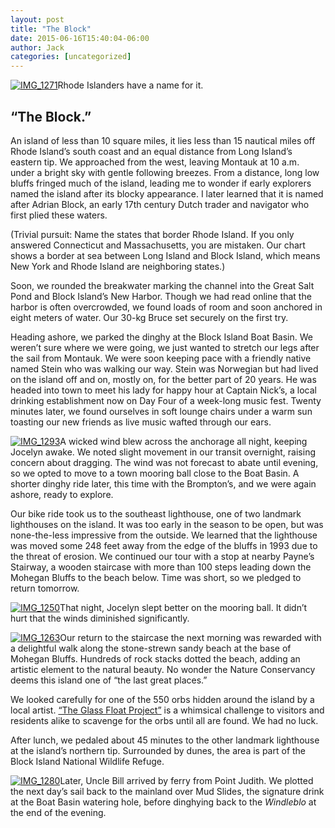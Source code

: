 ```yaml
---
layout: post
title: "The Block"
date: 2015-06-16T15:40:04-06:00
author: Jack
categories: [uncategorized]
---
```


[![IMG_1271](http://windleblo.com/wp-content/uploads/2015/06/IMG_1271.jpg)](/wp-content/uploads/2015/06/IMG_1271.jpg)Rhode Islanders have a name for it.

## “The Block.”

An island of less than 10 square miles, it lies less than 15 nautical miles off Rhode Island’s south coast and an equal distance from Long Island’s eastern tip. We approached from the west, leaving Montauk at 10 a.m. under a bright sky with gentle following breezes. From a distance, long low bluffs fringed much of the island, leading me to wonder if early explorers named the island after its blocky appearance. I later learned that it is named after Adrian Block, an early 17th century Dutch trader and navigator who first plied these waters.

(Trivial pursuit: Name the states that border Rhode Island. If you only answered Connecticut and Massachusetts, you are mistaken. Our chart shows a border at sea between Long Island and Block Island, which means New York and Rhode Island are neighboring states.)

Soon, we rounded the breakwater marking the channel into the Great Salt Pond and Block Island’s New Harbor. Though we had read online that the harbor is often overcrowded, we found loads of room and soon anchored in eight meters of water. Our 30-kg Bruce set securely on the first try.

Heading ashore, we parked the dinghy at the Block Island Boat Basin. We weren’t sure where we were going, we just wanted to stretch our legs after the sail from Montauk. We were soon keeping pace with a friendly native named Stein who was walking our way. Stein was Norwegian but had lived on the island off and on, mostly on, for the better part of 20 years. He was headed into town to meet his lady for happy hour at Captain Nick’s, a local drinking establishment now on Day Four of a week-long music fest. Twenty minutes later, we found ourselves in soft lounge chairs under a warm sun toasting our new friends as live music wafted through our ears.

[![IMG_1293](http://windleblo.com/wp-content/uploads/2015/06/IMG_1293.jpg)](/wp-content/uploads/2015/06/IMG_1293.jpg)A wicked wind blew across the anchorage all night, keeping Jocelyn awake. We noted slight movement in our transit overnight, raising concern about dragging. The wind was not forecast to abate until evening, so we opted to move to a town mooring ball close to the Boat Basin. A shorter dinghy ride later, this time with the Brompton’s, and we were again ashore, ready to explore.

Our bike ride took us to the southeast lighthouse, one of two landmark lighthouses on the island. It was too early in the season to be open, but was none-the-less impressive from the outside. We learned that the lighthouse was moved some 248 feet away from the edge of the bluffs in 1993 due to the threat of erosion. We continued our tour with a stop at nearby Payne’s Stairway, a wooden staircase with more than 100 steps leading down the Mohegan Bluffs to the beach below. Time was short, so we pledged to return tomorrow.

[![IMG_1250](http://windleblo.com/wp-content/uploads/2015/06/IMG_1250.jpg)](/wp-content/uploads/2015/06/IMG_1250.jpg)That night, Jocelyn slept better on the mooring ball. It didn’t hurt that the winds diminished significantly.

[![IMG_1263](http://windleblo.com/wp-content/uploads/2015/06/IMG_1263.jpg)](/wp-content/uploads/2015/06/IMG_1263.jpg)Our return to the staircase the next morning was rewarded with a delightful walk along the stone-strewn sandy beach at the base of Mohegan Bluffs. Hundreds of rock stacks dotted the beach, adding an artistic element to the natural beauty. No wonder the Nature Conservancy deems this island one of “the last great places.”

We looked carefully for one of the 550 orbs hidden around the island by a local artist. [“The Glass Float Project”](https://web.archive.org/web/20230522033010/http://www.blockislandinfo.com/glass-float-project/) is a whimsical challenge to visitors and residents alike to scavenge for the orbs until all are found. We had no luck.

After lunch, we pedaled about 45 minutes to the other landmark lighthouse at the island’s northern tip. Surrounded by dunes, the area is part of the Block Island National Wildlife Refuge.

[![IMG_1280](http://windleblo.com/wp-content/uploads/2015/06/IMG_1280.jpg)](/wp-content/uploads/2015/06/IMG_1280.jpg)Later, Uncle Bill arrived by ferry from Point Judith. We plotted the next day’s sail back to the mainland over Mud Slides, the signature drink at the Boat Basin watering hole, before dinghying back to the _Windleblo_ at the end of the evening.